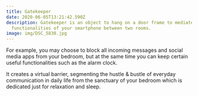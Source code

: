```yaml
---
title: Gatekeeper
date: 2020-06-05T13:21:42.590Z
description: Gatekeeper is an object to hang on a door frame to mediate the
  functionalities of your smartphone between two rooms.
image: img/DSC_5830.jpg
---
```

For example, you may choose to block all incoming messages and social media apps from your bedroom, but at the same time you can keep certain useful functionalities such as the alarm clock.

It creates a virtual barrier, segmenting the hustle & bustle of everyday communication in daily life from the sanctuary of your bedroom which is dedicated just for relaxation and sleep.